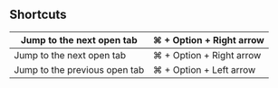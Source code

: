 ## Shortcuts

| Jump to the next open tab	    | ⌘ + Option + Right arrow |
|-------------------|---------------------------|
| Jump to the next open tab	    | ⌘ + Option + Right arrow |
| Jump to the previous open tab	| ⌘ + Option + Left arrow |
